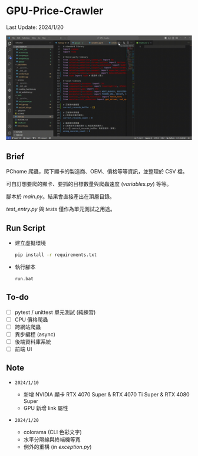 # GPU-Price-Crawler
Last Update: 2024/1/20

![crawler-short](package/tests/crawler-short.gif)

## Brief

PChome 爬蟲，爬下顯卡的製造商、OEM、價格等等資訊，並整理於 CSV 檔。

可自訂想要爬的顯卡、要抓的目標數量與爬蟲速度 (*variables.py*) 等等。

腳本於 *main.py*。結果會直接產出在頂層目錄。

*test_entry.py* 與 *tests* 僅作為單元測試之用途。

## Run Script

+ 建立虛擬環境
   ```bash
   pip install -r requirements.txt
   ```

+ 執行腳本
   ```bash
   run.bat
   ```

## To-do
+ [ ] pytest / unittest 單元測試 (純練習)
+ [ ] CPU 價格爬蟲
+ [ ] 跨網站爬蟲
+ [ ] 異步編程 (async)
+ [ ] 後端資料庫系統
+ [ ] 前端 UI

## Note

+ `2024/1/10`
  + 新增 NVIDIA 顯卡 RTX 4070 Super & RTX 4070 Ti Super & RTX 4080 Super
  + GPU 新增 link 屬性

+ `2024/1/20`
  + colorama (CLI 色彩文字)
  + 水平分隔線與終端機等寬
  + 例外的重構 (in *exception.py*)

